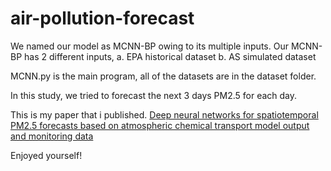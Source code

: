 # air-pollution-forecast
We named our model as MCNN-BP owing to its multiple inputs. 
Our MCNN-BP has 2 different inputs, 
a. EPA historical dataset
b. AS simulated dataset

MCNN.py is the main program, all of the datasets are in the dataset folder.

In this study, we tried to forecast the next 3 days PM2.5 for each day.

This is my paper that i published.
[Deep neural networks for spatiotemporal PM2.5 forecasts based on atmospheric chemical transport model output and monitoring data](https://www.sciencedirect.com/science/article/pii/S0269749122005620)

Enjoyed yourself!


